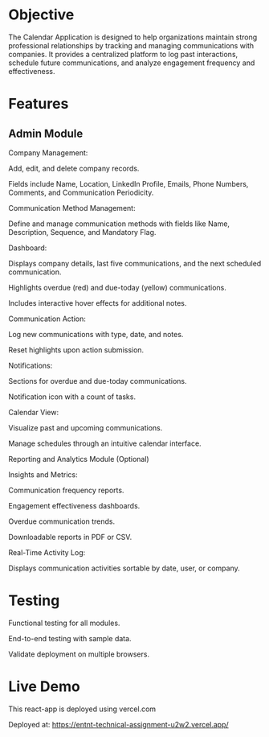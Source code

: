# Objective
The Calendar Application is designed to help organizations maintain strong professional relationships by tracking and managing communications with companies. It provides a centralized platform to log past interactions, schedule future communications, and analyze engagement frequency and effectiveness.

# Features

## Admin Module

Company Management:

Add, edit, and delete company records.

Fields include Name, Location, LinkedIn Profile, Emails, Phone Numbers, Comments, and Communication Periodicity.

Communication Method Management:

Define and manage communication methods with fields like Name, Description, Sequence, and Mandatory Flag.

Dashboard:

Displays company details, last five communications, and the next scheduled communication.

Highlights overdue (red) and due-today (yellow) communications.

Includes interactive hover effects for additional notes.

Communication Action:

Log new communications with type, date, and notes.

Reset highlights upon action submission.

Notifications:

Sections for overdue and due-today communications.

Notification icon with a count of tasks.

Calendar View:

Visualize past and upcoming communications.

Manage schedules through an intuitive calendar interface.

Reporting and Analytics Module (Optional)

Insights and Metrics:

Communication frequency reports.

Engagement effectiveness dashboards.

Overdue communication trends.

Downloadable reports in PDF or CSV.

Real-Time Activity Log:

Displays communication activities sortable by date, user, or company.

# Testing

Functional testing for all modules.

End-to-end testing with sample data.

Validate deployment on multiple browsers.

# Live Demo
This react-app is deployed using vercel.com

Deployed at: <https://entnt-technical-assignment-u2w2.vercel.app/>
